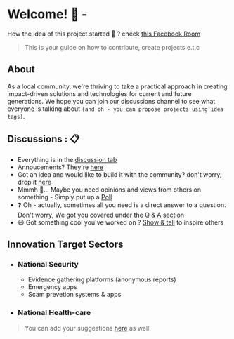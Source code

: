 
<!--

**Here are some ideas to get you started:**

🙋‍♀️ A short introduction - what is your organization all about?
🌈 Contribution guidelines - how can the community get involved?
👩‍💻 Useful resources - where can the community find your docs? Is there anything else the community should know?
🍿 Fun facts - what does your team eat for breakfast?
🧙 Remember, you can do mighty things with the power of [Markdown](https://docs.github.com/github/writing-on-github/getting-started-with-writing-and-formatting-on-github/basic-writing-and-formatting-syntax)
-->

# Welcome! :tada: - 
How the idea of this project started :thinking: ? check [this Facebook Room](https://web.facebook.com/100008372148032/videos/491711999358531/)

> This is your guide on how to contribute, create projects e.t.c

## About
As a local community, we're thriving to take a practical approach in creating impact-driven solutions and technologies for current and future generations. We hope you can join our discussions channel to see what everyone is talking about `(and oh - you can propose projects using idea tags)`. 

## Discussions : 📋
- Everything is in the [discussion tab](https://github.com/Meta-DevC-Lusaka-Community-Projects/.github/discussions/)
- Annoucements? They're [here](https://github.com/Meta-DevC-Lusaka-Community-Projects/.github/discussions/categories/announcements)
- Got an idea and would like to build it with the community? don't worry, drop it [here](https://github.com/Meta-DevC-Lusaka-Community-Projects/.github/discussions/categories/ideas-projects-suggestions)
- Mmmh :thinking:... Maybe you need opinions and views from others on something - Simply put up a [Poll](https://github.com/Meta-DevC-Lusaka-Community-Projects/.github/discussions/categories/polls)
-  :question: Oh - actually, sometimes all you need is a direct answer to a question. Don't worry, We got you covered under the [Q & A section](https://github.com/Meta-DevC-Lusaka-Community-Projects/.github/discussions/categories/q-a)
- :smiley: Got something cool you've worked on ? [Show & tell](https://github.com/Meta-DevC-Lusaka-Community-Projects/.github/discussions/categories/show-and-tell) to inspire others

## Innovation Target Sectors 
- ### National Security
  - Evidence gathering platforms (anonymous reports)
  - Emergency apps
  - Scam prevetion systems & apps
- ### National Health-care


> You can add your suggestions [here](https://github.com/Meta-DevC-Lusaka-Community-Projects/guide/discussions/categories/ideas-projects) as well.


